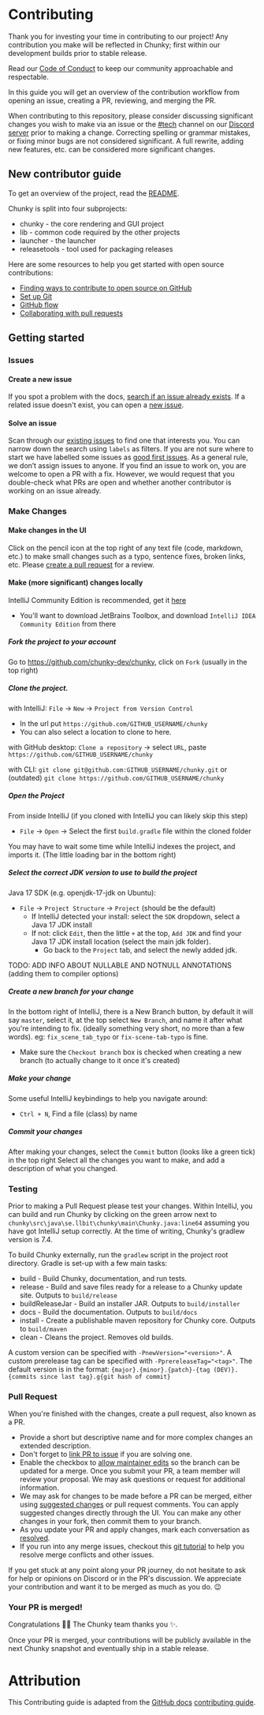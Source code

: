 # Contributing

Thank you for investing your time in contributing to our project! Any contribution you make will be reflected in Chunky; first within our development builds prior to stable release.

Read our [Code of Conduct](CODE_OF_CONDUCT.md) to keep our community approachable and respectable.

In this guide you will get an overview of the contribution workflow from opening an issue, creating a PR, reviewing, and merging the PR.

When contributing to this repository, please consider discussing significant changes you wish to make via an issue or the [#tech](https://discord.com/channels/541221265512464394/545374333883777037) channel on our [Discord server][chunky-discord] prior to making a change. Correcting spelling or grammar mistakes, or fixing minor bugs are not considered significant. A full rewrite, adding new features, etc. can be considered more significant changes.


## New contributor guide

To get an overview of the project, read the [README](README.md).

Chunky is split into four subprojects:

* chunky - the core rendering and GUI project
* lib - common code required by the other projects
* launcher - the launcher
* releasetools - tool used for packaging releases

Here are some resources to help you get started with open source contributions:

- [Finding ways to contribute to open source on GitHub](https://docs.github.com/en/get-started/exploring-projects-on-github/finding-ways-to-contribute-to-open-source-on-github)
- [Set up Git](https://docs.github.com/en/get-started/quickstart/set-up-git)
- [GitHub flow](https://docs.github.com/en/get-started/quickstart/github-flow)
- [Collaborating with pull requests](https://docs.github.com/en/github/collaborating-with-pull-requests)


## Getting started

### Issues

#### Create a new issue

If you spot a problem with the docs, [search if an issue already exists](https://docs.github.com/en/github/searching-for-information-on-github/searching-on-github/searching-issues-and-pull-requests#search-by-the-title-body-or-comments). If a related issue doesn't exist, you can open a [new issue](https://github.com/chunky-dev/chunky/issues/new). 

#### Solve an issue

Scan through our [existing issues](https://github.com/chunky-dev/chunky/issues) to find one that interests you. You can narrow down the search using `labels` as filters. If you are not sure where to start we have labelled some issues as [good first issues](https://github.com/chunky-dev/chunky/issues?q=is%3Aopen+is%3Aissue+label%3A%22good+first+issue%22). As a general rule, we don’t assign issues to anyone. If you find an issue to work on, you are welcome to open a PR with a fix. However, we would request that you double-check what PRs are open and whether another contributor is working on an issue already.

### Make Changes

#### Make changes in the UI

Click on the pencil icon at the top right of any text file (code, markdown, etc.) to make small changes such as a typo, sentence fixes, broken links, etc. Please [create a pull request](#pull-request) for a review. 


#### Make (more significant) changes locally

IntelliJ Community Edition is recommended, get it [here](https://www.jetbrains.com/toolbox-app/)
 - You'll want to download JetBrains Toolbox, and download `IntelliJ IDEA Community Edition` from there

##### Fork the project to your account
Go to https://github.com/chunky-dev/chunky, click on `Fork` (usually in the top right)

##### Clone the project.
with IntelliJ: `File` -> `New` -> `Project from Version Control`
- In the url put `https://github.com/GITHUB_USERNAME/chunky`
- You can also select a location to clone to here.

with GitHub desktop: `Clone a repository` -> select `URL`, paste `https://github.com/GITHUB_USERNAME/chunky`

with CLI: `git clone git@github.com:GITHUB_USERNAME/chunky.git` or (outdated) `git clone https://github.com/GITHUB_USERNAME/chunky`

##### Open the Project
From inside IntelliJ (if you cloned with IntelliJ you can likely skip this step)
- `File` -> `Open` -> Select the first `build.gradle` file within the cloned folder

You may have to wait some time while IntelliJ indexes the project, and imports it. (The little loading bar in the bottom right) 

##### Select the correct JDK version to use to build the project
Java 17 SDK (e.g. openjdk-17-jdk on Ubuntu):
- `File` -> `Project Structure` -> `Project` (should be the default)
  - If IntelliJ detected your install: select the `SDK` dropdown, select a Java 17 JDK install
  - If not: click `Edit`, then the little `+` at the top, `Add JDK` and find your Java 17 JDK install location (select the main jdk folder).
    - Go back to the `Project` tab, and select the newly added jdk.

TODO: ADD INFO ABOUT NULLABLE AND NOTNULL ANNOTATIONS (adding them to compiler options)

##### Create a new branch for your change
In the bottom right of IntelliJ, there is a New Branch button, by default it will say `master`, select it, at the top select `New Branch`, and name it after what you're intending to fix. (ideally something very short, no more than a few words). eg: `fix_scene_tab_typo` or `fix-scene-tab-typo`  is fine.
 - Make sure the `Checkout branch` box is checked when creating a new branch (to actually change to it once it's created)

##### Make your change
Some useful IntelliJ keybindings to help you navigate around:
 - `Ctrl + N`, Find a file (class) by name

##### Commit your changes
After making your changes, select the `Commit` button (looks like a green tick) in the top right
Select all the changes you want to make, and add a description of what you changed.

### Testing
Prior to making a Pull Request please test your changes. Within IntelliJ, you can build and run Chunky by clicking on the green arrow next to `chunky\src\java\se.llbit\chunky\main\Chunky.java:line64` assuming you have got IntelliJ setup correctly. At the time of writing, Chunky's gradlew version is 7.4.

To build Chunky externally, run the `gradlew` script in the project root directory. Gradle is set-up with a few main tasks:

* build - Build Chunky, documentation, and run tests.
* release - Build and save files ready for a release to a Chunky update site. Outputs to `build/release`
* buildReleaseJar - Build an installer JAR. Outputs to `build/installer`
* docs - Build the documentation. Outputs to `build/docs`
* install - Create a publishable maven repository for Chunky core. Outputs to `build/maven`
* clean - Cleans the project. Removes old builds.

A custom version can be specified with `-PnewVersion="<version>"`. A custom prerelease tag can be specified with `-PprereleaseTag="<tag>"`. The default version is in the format: `{major}.{minor}.{patch}-{tag (DEV)}.{commits since last tag}.g{git hash of commit}`


### Pull Request

When you're finished with the changes, create a pull request, also known as a PR.
- Provide a short but descriptive name and for more complex changes an extended description.
- Don't forget to [link PR to issue](https://docs.github.com/en/issues/tracking-your-work-with-issues/linking-a-pull-request-to-an-issue) if you are solving one.
- Enable the checkbox to [allow maintainer edits](https://docs.github.com/en/github/collaborating-with-issues-and-pull-requests/allowing-changes-to-a-pull-request-branch-created-from-a-fork) so the branch can be updated for a merge.
Once you submit your PR, a team member will review your proposal. We may ask questions or request for additional information.
- We may ask for changes to be made before a PR can be merged, either using [suggested changes](https://docs.github.com/en/github/collaborating-with-issues-and-pull-requests/incorporating-feedback-in-your-pull-request) or pull request comments. You can apply suggested changes directly through the UI. You can make any other changes in your fork, then commit them to your branch.
- As you update your PR and apply changes, mark each conversation as [resolved](https://docs.github.com/en/github/collaborating-with-issues-and-pull-requests/commenting-on-a-pull-request#resolving-conversations).
- If you run into any merge issues, checkout this [git tutorial](https://lab.github.com/githubtraining/managing-merge-conflicts) to help you resolve merge conflicts and other issues.

If you get stuck at any point along your PR journey, do not hesitate to ask for help or opinions on Discord or in the PR's discussion. We appreciate your contribution and want it to be merged as much as you do. 😉 

### Your PR is merged!

Congratulations :tada::tada: The Chunky team thanks you :sparkles:. 

Once your PR is merged, your contributions will be publicly available in the next Chunky snapshot and eventually ship in a stable release.

# Attribution

This Contributing guide is adapted from the [GitHub docs](https://docs.github.com/en) [contributing guide](https://github.com/github/docs/blob/main/CONTRIBUTING.md).

[chunky-discord]: https://discord.gg/VqcHpsF

